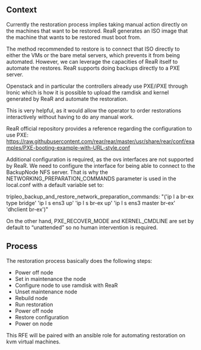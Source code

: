 ## Context

Currently the restoration process implies taking manual action directly on the machines that want to be restored. ReaR generates an ISO image that the machine that wants to be restored must boot from.

The method recommended to restore is to connect that ISO directly to either the VMs or the bare metal servers, which prevents it from being automated. However, we can leverage the capacities of ReaR itself to automate the restores. ReaR supports doing backups directly to a PXE server. 

Openstack and in particular the controllers already use PXE/iPXE through Ironic which is how it is possible to upload the ramdisk and kernel generated by ReaR and automate the restoration.

This is very helpful, as it would allow the operator to order restorations interactively without having to do any manual work.

ReaR official repository provides a reference regarding the configuration to use PXE:
https://raw.githubusercontent.com/rear/rear/master/usr/share/rear/conf/examples/PXE-booting-example-with-URL-style.conf

Additional configuration is required, as the ovs interfaces are not supported by ReaR. We need to configure the interface for being able to connect to the BackupNode NFS server. That is why  the NETWORKING_PREPARATION_COMMANDS parameter is used in the local.conf with a default variable set to:

tripleo_backup_and_restore_network_preparation_commands: "('ip l a br-ex type bridge' 'ip l s ens3 up' 'ip l s br-ex up' 'ip l s ens3 master br-ex' 'dhclient br-ex')"

On the other hand, PXE_RECOVER_MODE and KERNEL_CMDLINE are set by default to “unattended” so no human intervention is required.

## Process

The restoration process basically does the following steps:

  * Power off node
  * Set in maintenance the node
  * Configure node to use ramdisk with ReaR
  * Unset maintenance node
  * Rebuild node
  * Run restoration
  * Power off node
  * Restore configuration
  * Power on node

This RFE will be paired with an ansible role for automating restoration on kvm virtual machines.
